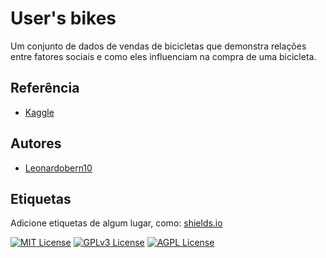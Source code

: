 
# User's bikes

Um conjunto de dados de vendas de bicicletas que demonstra relações entre fatores sociais e como eles influenciam na compra de uma bicicleta.






 
  
   
    
     
      
       
        
        



## Referência

 - [Kaggle](https://www.kaggle.com/datasets/heeraldedhia/bike-buyers)



## Autores

- [Leonardobern10](https://github.com/Leonardobern10)





## Etiquetas

Adicione etiquetas de algum lugar, como: [shields.io](https://shields.io/)

[![MIT License](https://img.shields.io/badge/License-MIT-green.svg)](https://choosealicense.com/licenses/mit/)
[![GPLv3 License](https://img.shields.io/badge/License-GPL%20v3-yellow.svg)](https://opensource.org/licenses/)
[![AGPL License](https://img.shields.io/badge/license-AGPL-blue.svg)](http://www.gnu.org/licenses/agpl-3.0)

